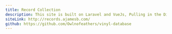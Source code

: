 ```yaml
---
title: Record Collection
description: This site is built on Laravel and VueJs, Pulling in the Discogs API to review my record collection. It has the ability to add records to the database from the Discogs api with one click. The site is fully responsive with Bootstrap 3.
siteLink: http://records.ajamesb.com/
github: https://github.com/Owlnofeathers/vinyl-database
---
```

